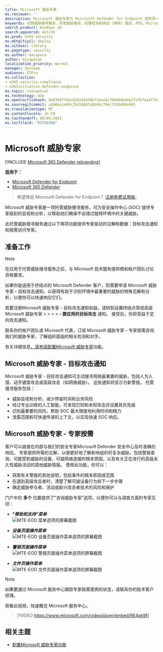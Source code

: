 ```yaml
---
title: Microsoft 威胁专家
ms.reviewer: ''
description: Microsoft 威胁专家为 Microsoft Defender for Endpoint 提供另一层专业技能。
keywords: 托管威胁搜寻服务、托管威胁搜寻、托管检测和响应 (MDR) 服务、MTE、Microsoft 威胁专家、MTE-TAN、目标攻击通知、目标攻击通知
search.product: Windows 10
search.appverid: met150
ms.prod: m365-security
ms.mktglfcycl: deploy
ms.sitesec: library
ms.pagetype: security
ms.author: macapara
author: mjcaparas
localization_priority: Normal
manager: dansimp
audience: ITPro
ms.collection:
- m365-security-compliance
- m365initiative-defender-endpoint
ms.topic: conceptual
ms.technology: mde
ms.openlocfilehash: bd839d77ebc835416d38bf1daa4c799d40bdeb27a7b7aa4f7da8ab3540c51238
ms.sourcegitcommit: a1b66e1e80c25d14d67a9b46c79ec7245d88e045
ms.translationtype: MT
ms.contentlocale: zh-CN
ms.lasthandoff: 08/05/2021
ms.locfileid: "53793394"
---
```

# <a name="microsoft-threat-experts"></a>Microsoft 威胁专家

[!INCLUDE [Microsoft 365 Defender rebranding](../../includes/microsoft-defender.md)]

**适用于：**
- [Microsoft Defender for Endpoint](https://go.microsoft.com/fwlink/p/?linkid=2154037)
- [Microsoft 365 Defender](https://go.microsoft.com/fwlink/?linkid=2118804)

> 希望体验 Microsoft Defender for Endpoint？ [注册免费试用版](https://signup.microsoft.com/create-account/signup?products=7f379fee-c4f9-4278-b0a1-e4c8c2fcdf7e&ru=https://aka.ms/MDEp2OpenTrial?ocid=docs-wdatp-exposedapis-abovefoldlink)。


Microsoft 威胁专家是一项托管威胁搜寻服务，可为安全操作中心 (SOC) 提供专家级别的监视和分析，以帮助他们确保不会错过独特环境中的关键威胁。
  
此托管威胁搜寻服务通过以下两项功能提供专家驱动的见解和数据：目标攻击通知和按需访问专家。

## <a name="before-you-begin"></a>准备工作 
> [!NOTE]
> 在应用于托管威胁搜寻服务之前，与 Microsoft 技术服务提供商和帐户团队讨论资格要求。

如果你是适用于终结点的 Microsoft Defender 客户，则需要申请 Microsoft 威胁专家 **-** 目标攻击通知，以获得有助于识别环境中最重要的威胁的特殊见解和分析，以便你可以快速响应它们。

若要注册Microsoft 威胁专家 - 目标攻击通知权益，请转到设置终结点常规高级Microsoft 威胁专家  >    >    >    >  **- 要应用的目标攻击** 通知。 接受后，你将受益于定向攻击通知。

联系你的帐户团队或 Microsoft 代表，订阅 Microsoft 威胁专家 **-** 专家按需咨询我们的威胁专家，了解组织面临的相关检测和对手。

有关详细信息[，请参阅配置Microsoft 威胁专家](/microsoft-365/security/defender-endpoint/configure-microsoft-threat-experts#before-you-begin)功能。 

## <a name="microsoft-threat-experts---targeted-attack-notification"></a>Microsoft 威胁专家 - 目标攻击通知 
Microsoft 威胁专家 - 目标攻击通知可主动搜寻网络最重要的威胁，包括人为入侵、动手键盘攻击或高级攻击（如网络威胁）。 这些通知将显示为新警报。 托管搜寻服务包括：  
- 威胁监视和分析，减少停留时间和业务风险 
- 经过专业训练的人工智能，可发现已知和未知攻击并设置其优先级  
- 识别最重要的风险，帮助 SOC 最大限度地利用时间和精力 
- 泄露范围和可快速传递的上下文，以实现快速 SOC 响应。 
 
## <a name="microsoft-threat-experts---experts-on-demand"></a>Microsoft 威胁专家 - 专家按需
客户可以直接在内部与我们的安全专家Microsoft Defender 安全中心及时准确的响应。 专家提供所需的见解，以便更好地了解影响组织的复杂威胁，包括警报查询、可能受到威胁的设备、可疑网络连接的根本原因，以及有关正在进行的高级永久性威胁活动的其他威胁情报。 使用此功能，你可以：
- 获取有关警报的其他说明，包括事件的根本原因或范围 
- 在遇到高级攻击者时，清楚了解可疑设备行为和下一步步骤  
- 确定威胁参与者、活动或新兴攻击者技术的风险和保护 

门户中的 **多个** 位置提供了"咨询威胁专家"选项，以便你可以与调查方面的专家互动：

- <i>**"帮助和支持"菜单**</i><BR>
![MTE-EOD 菜单选项的屏幕截图](images/mte-eod-menu.png)

- <i>**设备页面操作菜单**</i><BR>
![MTE-EOD 设备页面操作菜单选项的屏幕截图](images/mte-eod-machines.png)

- <i>**警报页面操作菜单**</i><BR>
![MTE-EOD 警报页面操作菜单选项的屏幕截图](images/mte-eod-alerts.png)

- <i>**文件页操作菜单**</i><BR>
![MTE-EOD 文件页面操作菜单选项的屏幕截图](images/mte-eod-file.png)

> [!NOTE]
> 如果要通过 Microsoft 服务中心跟踪专家按需案例的状态，请联系你的技术客户经理。 

观看此视频，快速概览 Microsoft 服务中心。

>[!VIDEO https://www.microsoft.com/videoplayer/embed/RE4pk9f] 

   
## <a name="related-topic"></a>相关主题
- [配置Microsoft 威胁专家功能](configure-microsoft-threat-experts.md)
